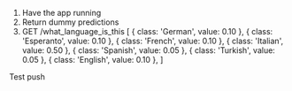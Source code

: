 1. Have the app running
2. Return dummy predictions
3. GET /what_language_is_this
[
{ class: 'German', value: 0.10 },
{ class: 'Esperanto', value: 0.10 },
{ class: 'French', value: 0.10 },
{ class: 'Italian', value: 0.50 },
{ class: 'Spanish', value: 0.05 },
{ class: 'Turkish', value: 0.05 },
{ class: 'English', value: 0.10 },
]

Test push
